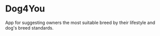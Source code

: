 # Dog4You
App for suggesting owners the most suitable breed by their lifestyle and dog's breed standards. 
